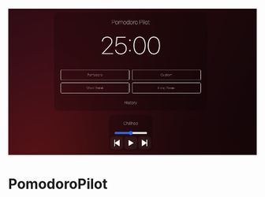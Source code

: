 <a href="https://pomodoropilot.com/" _target="blank"><img src="./public/github_1280-640.png" /></a>
# PomodoroPilot
